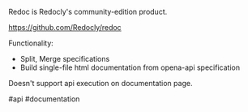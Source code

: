 Redoc is Redocly's community-edition product.

https://github.com/Redocly/redoc

Functionality:
- Split, Merge specifications
- Build single-file html documentation from opena-api specification

Doesn't support api execution on documentation page.

#api #documentation